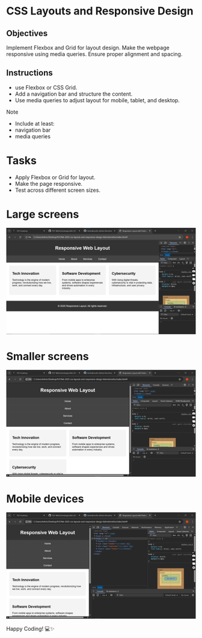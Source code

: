 # CSS Layouts and Responsive Design

## Objectives

Implement Flexbox and Grid for layout design.
Make the webpage responsive using media queries.
Ensure proper alignment and spacing.

## Instructions

- use Flexbox or CSS Grid.
- Add a navigation bar and structure the content.
- Use media queries to adjust layout for mobile, tablet, and desktop.

>[!NOTE]
>  - Include at least:
>  - navigation bar
>  - media queries

# Tasks

- Apply Flexbox or Grid for layout.
- Make the page responsive.
- Test across different screen sizes.

# Large screens

![large](test_screenshots/large_screen.png)

# Smaller screens

![medium](test_screenshots/medium.png)

# Mobile devices

![mobile](test_screenshots/mobile.png)


Happy Coding! 💻✨
